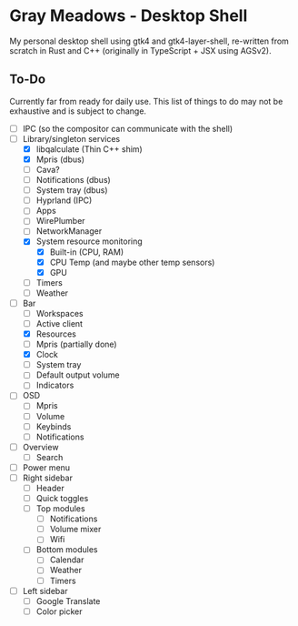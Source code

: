 # Gray Meadows - Desktop Shell

My personal desktop shell using gtk4 and gtk4-layer-shell, re-written from scratch in Rust and C++ (originally in TypeScript + JSX using AGSv2).

## To-Do

Currently far from ready for daily use. This list of things to do may not be exhaustive and is subject to change.

- [ ] IPC (so the compositor can communicate with the shell)
- [ ] Library/singleton services
    - [x] libqalculate (Thin C++ shim)
    - [x] Mpris (dbus)
    - [ ] Cava?
    - [ ] Notifications (dbus)
    - [ ] System tray (dbus)
    - [ ] Hyprland (IPC)
    - [ ] Apps
    - [ ] WirePlumber
    - [ ] NetworkManager
    - [x] System resource monitoring
        - [x] Built-in (CPU, RAM)
        - [x] CPU Temp (and maybe other temp sensors)
        - [x] GPU
    - [ ] Timers
    - [ ] Weather
- [ ] Bar
    - [ ] Workspaces
    - [ ] Active client
    - [x] Resources
    - [ ] Mpris (partially done)
    - [x] Clock
    - [ ] System tray
    - [ ] Default output volume
    - [ ] Indicators
- [ ] OSD
    - [ ] Mpris
    - [ ] Volume
    - [ ] Keybinds
    - [ ] Notifications
- [ ] Overview
    - [ ] Search
- [ ] Power menu
- [ ] Right sidebar
    - [ ] Header
    - [ ] Quick toggles
    - [ ] Top modules
        - [ ] Notifications
        - [ ] Volume mixer
        - [ ] Wifi
    - [ ] Bottom modules
        - [ ] Calendar
        - [ ] Weather
        - [ ] Timers
- [ ] Left sidebar
    - [ ] Google Translate
    - [ ] Color picker